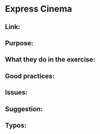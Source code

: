# Express Cinema

## Link:

## Purpose:

## What they do in the exercise:

## Good practices:

## Issues:

## Suggestion:

## Typos: